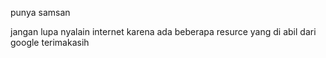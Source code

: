 punya samsan

jangan lupa nyalain internet karena ada beberapa resurce yang di abil dari google terimakasih
